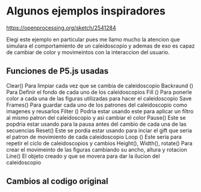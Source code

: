 # Algunos ejemplos inspiradores
https://openprocessing.org/sketch/2541284 

Elegi este ejemplo en particular pues me llamo mucho la atencion que simulara el comportamiento de un caleidoscopio y ademas de eso es capaz de cambiar de color y movimeintos con la interaccion del usuario.

## Funciones de P5.js usadas
Clear() Para limpiar cada vez que se cambia de caleidoscopio
Backraund () Para Definir el fondo de cada uno de los caleidoscopios
Fill () Para ponerle color a cada una de las figuras utilizadas para hacer el caleidoscopio
Save Frames() Para guardar cada uno de los patrones del caleidoscopio como imagenes y reusarlos 
Filter () Podria estar usando este para aplicar un filtro al mismo patron del caleidoscopio y asi cambiar el color
Pause() Este se popdria estar usando para la pausa antes del cambio de cada una de las secuencias
Reset() Este se pordia estar usando para inciar el gift que seria el patron de movimiento de cada caleidoscopio
Loop () Este seria para repetir el ciclo de caleidoscopios y cambios 
Height(), Width(), rotate() Para crear el movimeinto de las figuras cambiando su ancho, altura y rotacion
Line() El objeto creado y que se movera para dar la ilucion del caleidoscopio 

## Cambios al codigo original






















